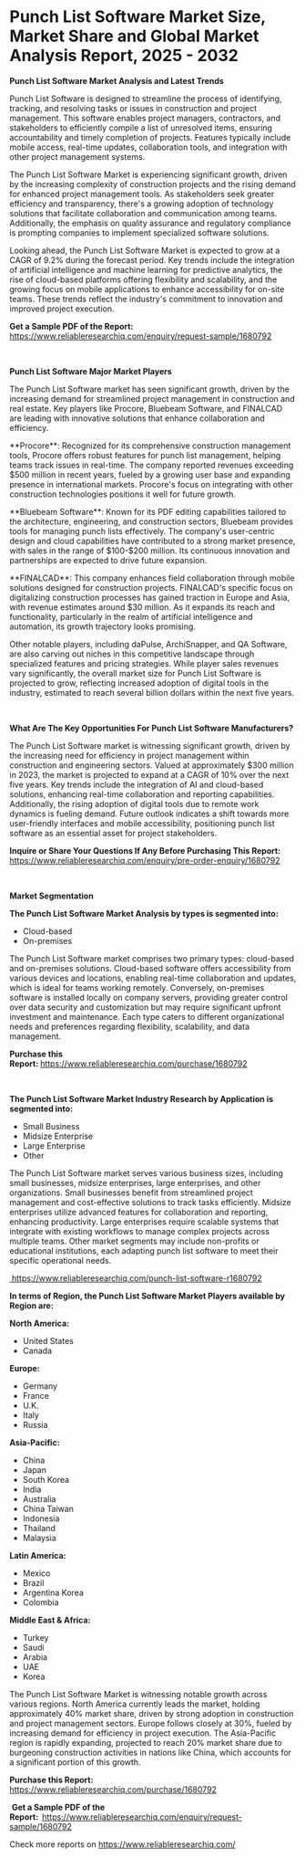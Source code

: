 <p><h1>Punch List Software Market Size, Market Share and Global Market Analysis Report, 2025 - 2032</h1></p><p><strong>Punch List Software Market Analysis and Latest Trends</strong></p>
<p><p>Punch List Software is designed to streamline the process of identifying, tracking, and resolving tasks or issues in construction and project management. This software enables project managers, contractors, and stakeholders to efficiently compile a list of unresolved items, ensuring accountability and timely completion of projects. Features typically include mobile access, real-time updates, collaboration tools, and integration with other project management systems.</p><p>The Punch List Software Market is experiencing significant growth, driven by the increasing complexity of construction projects and the rising demand for enhanced project management tools. As stakeholders seek greater efficiency and transparency, there's a growing adoption of technology solutions that facilitate collaboration and communication among teams. Additionally, the emphasis on quality assurance and regulatory compliance is prompting companies to implement specialized software solutions.</p><p>Looking ahead, the Punch List Software Market is expected to grow at a CAGR of 9.2% during the forecast period. Key trends include the integration of artificial intelligence and machine learning for predictive analytics, the rise of cloud-based platforms offering flexibility and scalability, and the growing focus on mobile applications to enhance accessibility for on-site teams. These trends reflect the industry's commitment to innovation and improved project execution.</p></p>
<p><strong>Get a Sample PDF of the Report:&nbsp;</strong> <a href="https://www.reliableresearchiq.com/enquiry/request-sample/1680792?utm_campaign=2313&utm_medium=2&utm_source=Github&utm_content=ia&utm_term=09032025&utm_id=punch-list-software">https://www.reliableresearchiq.com/enquiry/request-sample/1680792</a></p>
<p>&nbsp;</p>
<p><strong>Punch List Software Major Market Players</strong></p>
<p><p>The Punch List Software market has seen significant growth, driven by the increasing demand for streamlined project management in construction and real estate. Key players like Procore, Bluebeam Software, and FINALCAD are leading with innovative solutions that enhance collaboration and efficiency.</p><p>**Procore**: Recognized for its comprehensive construction management tools, Procore offers robust features for punch list management, helping teams track issues in real-time. The company reported revenues exceeding $500 million in recent years, fueled by a growing user base and expanding presence in international markets. Procore's focus on integrating with other construction technologies positions it well for future growth.</p><p>**Bluebeam Software**: Known for its PDF editing capabilities tailored to the architecture, engineering, and construction sectors, Bluebeam provides tools for managing punch lists effectively. The company's user-centric design and cloud capabilities have contributed to a strong market presence, with sales in the range of $100-$200 million. Its continuous innovation and partnerships are expected to drive future expansion.</p><p>**FINALCAD**: This company enhances field collaboration through mobile solutions designed for construction projects. FINALCAD's specific focus on digitalizing construction processes has gained traction in Europe and Asia, with revenue estimates around $30 million. As it expands its reach and functionality, particularly in the realm of artificial intelligence and automation, its growth trajectory looks promising.</p><p>Other notable players, including daPulse, ArchiSnapper, and QA Software, are also carving out niches in this competitive landscape through specialized features and pricing strategies. While player sales revenues vary significantly, the overall market size for Punch List Software is projected to grow, reflecting increased adoption of digital tools in the industry, estimated to reach several billion dollars within the next five years.</p></p>
<p>&nbsp;</p>
<p><strong>What Are The Key Opportunities For Punch List Software Manufacturers?</strong></p>
<p><p>The Punch List Software market is witnessing significant growth, driven by the increasing need for efficiency in project management within construction and engineering sectors. Valued at approximately $300 million in 2023, the market is projected to expand at a CAGR of 10% over the next five years. Key trends include the integration of AI and cloud-based solutions, enhancing real-time collaboration and reporting capabilities. Additionally, the rising adoption of digital tools due to remote work dynamics is fueling demand. Future outlook indicates a shift towards more user-friendly interfaces and mobile accessibility, positioning punch list software as an essential asset for project stakeholders.</p></p>
<p><strong>Inquire or Share Your Questions If Any Before Purchasing This Report:</strong> <a href="https://www.reliableresearchiq.com/enquiry/pre-order-enquiry/1680792?utm_campaign=2313&utm_medium=2&utm_source=Github&utm_content=ia&utm_term=09032025&utm_id=punch-list-software">https://www.reliableresearchiq.com/enquiry/pre-order-enquiry/1680792</a></p>
<p>&nbsp;</p>
<p><strong>Market Segmentation</strong></p>
<p><strong>The Punch List Software Market Analysis by types is segmented into:</strong></p>
<p><ul><li>Cloud-based</li><li>On-premises</li></ul></p>
<p><p>The Punch List Software market comprises two primary types: cloud-based and on-premises solutions. Cloud-based software offers accessibility from various devices and locations, enabling real-time collaboration and updates, which is ideal for teams working remotely. Conversely, on-premises software is installed locally on company servers, providing greater control over data security and customization but may require significant upfront investment and maintenance. Each type caters to different organizational needs and preferences regarding flexibility, scalability, and data management.</p></p>
<p><strong>Purchase this Report:&nbsp;</strong><a href="https://www.reliableresearchiq.com/purchase/1680792?utm_campaign=2313&utm_medium=2&utm_source=Github&utm_content=ia&utm_term=09032025&utm_id=punch-list-software">https://www.reliableresearchiq.com/purchase/1680792</a></p>
<p>&nbsp;</p>
<p><strong>The Punch List Software Market Industry Research by Application is segmented into:</strong></p>
<p><ul><li>Small Business</li><li>Midsize Enterprise</li><li>Large Enterprise</li><li>Other</li></ul></p>
<p><p>The Punch List Software market serves various business sizes, including small businesses, midsize enterprises, large enterprises, and other organizations. Small businesses benefit from streamlined project management and cost-effective solutions to track tasks efficiently. Midsize enterprises utilize advanced features for collaboration and reporting, enhancing productivity. Large enterprises require scalable systems that integrate with existing workflows to manage complex projects across multiple teams. Other market segments may include non-profits or educational institutions, each adapting punch list software to meet their specific operational needs.</p></p>
<p><a href="https://www.reliableresearchiq.com/punch-list-software-r1680792?utm_campaign=2313&utm_medium=2&utm_source=Github&utm_content=ia&utm_term=09032025&utm_id=punch-list-software">&nbsp;https://www.reliableresearchiq.com/punch-list-software-r1680792</a></p>
<p><strong>In terms of Region, the Punch List Software Market Players available by Region are:</strong></p>
<p>
    <p> <strong> North America: </strong>
        <ul>
            <li>United States</li>
            <li>Canada</li>
        </ul>
        </p> 
    <p> <strong> Europe: </strong>
        <ul>
            <li>Germany</li>
            <li>France</li>
            <li>U.K.</li>
            <li>Italy</li>
            <li>Russia</li>
        </ul>
        </p> 
    <p> <strong> Asia-Pacific: </strong>
        <ul>
            <li>China</li>
            <li>Japan</li>
            <li>South Korea</li>
            <li>India</li>
            <li>Australia</li>
            <li>China Taiwan</li>
            <li>Indonesia</li>
            <li>Thailand</li>
            <li>Malaysia</li>
        </ul>
        </p> 
    <p> <strong> Latin America: </strong>
        <ul>
            <li>Mexico</li>
            <li>Brazil</li>
            <li>Argentina Korea</li>
            <li>Colombia</li>
        </ul>
        </p> 
    <p> <strong> Middle East & Africa: </strong>
        <ul>
            <li>Turkey</li>
            <li>Saudi</li>
            <li>Arabia</li>
            <li>UAE</li>
            <li>Korea</li>
        </ul>
    </p>
    </p>
<p><p>The Punch List Software Market is witnessing notable growth across various regions. North America currently leads the market, holding approximately 40% market share, driven by strong adoption in construction and project management sectors. Europe follows closely at 30%, fueled by increasing demand for efficiency in project execution. The Asia-Pacific region is rapidly expanding, projected to reach 20% market share due to burgeoning construction activities in nations like China, which accounts for a significant portion of this growth.</p></p>
<p><strong>Purchase this Report: </strong><a href="https://www.reliableresearchiq.com/purchase/1680792?utm_campaign=2313&utm_medium=2&utm_source=Github&utm_content=ia&utm_term=09032025&utm_id=punch-list-software">https://www.reliableresearchiq.com/purchase/1680792</a></p>
<p>&nbsp;<strong>Get a Sample PDF of the Report:&nbsp;&nbsp;</strong><a href="https://www.reliableresearchiq.com/enquiry/request-sample/1680792?utm_campaign=2313&utm_medium=2&utm_source=Github&utm_content=ia&utm_term=09032025&utm_id=punch-list-software">https://www.reliableresearchiq.com/enquiry/request-sample/1680792</a></p>
<p><strong></strong></p>
<p>Check more reports on <a href="https://www.reliableresearchiq.com/?utm_campaign=2313&utm_medium=2&utm_source=Github&utm_content=ia&utm_term=09032025&utm_id=punch-list-software">https://www.reliableresearchiq.com/</a></p>